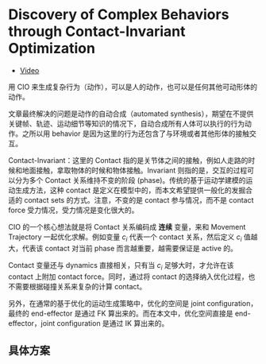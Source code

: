 # Discovery of Complex Behaviors through Contact-Invariant Optimization
- [Video](https://www.youtube.com/watch?v=mhr_jtQrhVA)

用 CIO 来生成复杂行为（动作），可以是人的动作，也可以是任何其他可动形体的动作。

文章最终解决的问题是动作的自动合成（automated synthesis），期望在不提供关键帧、轨迹、运动细节等知识的情况下，自动合成所有人体可以执行的行为动作。之所以用 behavior 是因为这里的行为还包含了与环境或者其他形体的接触交互。

Contact-Invariant：这里的 Contact 指的是关节体之间的接触，例如人走路的时候和地面接触，拿取物体的时候和物体接触。Invariant 则指的是，交互的过程可以分为多个 Contact 关系维持不变的阶段 (phase)。传统的基于运动学建模的运动生成方法，这种 contact 是定义在模型中的，而本文希望提供一般化的发掘合适的 contact sets 的方式。注意，不变的是 contact 参与情况，而不是 contact force 受力情况，受力情况是变化很大的。

CIO 的一个核心想法就是将 Contact 关系编码成 **连续** 变量，来和 Movement Trajectory 一起优化求解。例如变量 $c_i$ 代表一个 contact 关系，然后定义 $c_i$ 值越大，代表该 contact 对当前 phase 而言越重要，越需要保证是 active 的。

Contact 变量还与 dynamics 直接相关，只有当 $c_i$ 足够大时，才允许在该 contact 上附加 contact force。同时，通过将 contact 的选择纳入优化过程，也不需要根据碰撞关系来复杂的计算 contact。

另外，在通常的基于优化的运动生成策略中，优化的空间是 joint configuration，最终的 end-effector 是通过 FK 算出来的。而在本文中，优化空间直接是 end-effector，joint configuration 是通过 IK 算出来的。

## 具体方案
